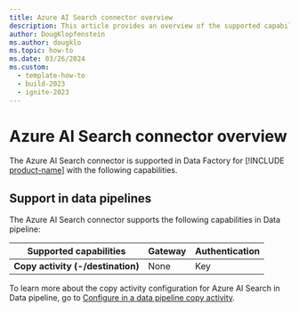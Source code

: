 ```yaml
---
title: Azure AI Search connector overview
description: This article provides an overview of the supported capabilities of the Azure AI Search connector.
author: DougKlopfenstein
ms.author: dougklo
ms.topic: how-to
ms.date: 03/26/2024
ms.custom:
  - template-how-to
  - build-2023
  - ignite-2023
---
```


# Azure AI Search connector overview

The Azure AI Search connector is supported in Data Factory for [!INCLUDE [product-name](../includes/product-name.md)] with the following capabilities.

## Support in data pipelines

The Azure AI Search connector supports the following capabilities in Data pipeline:

| Supported capabilities | Gateway | Authentication |
| --- | --- | ---|
| **Copy activity (-/destination)** | None | Key |

To learn more about the copy activity configuration for Azure AI Search in Data pipeline, go to [Configure in a data pipeline copy activity](connector-azure-search-copy-activity.md).
